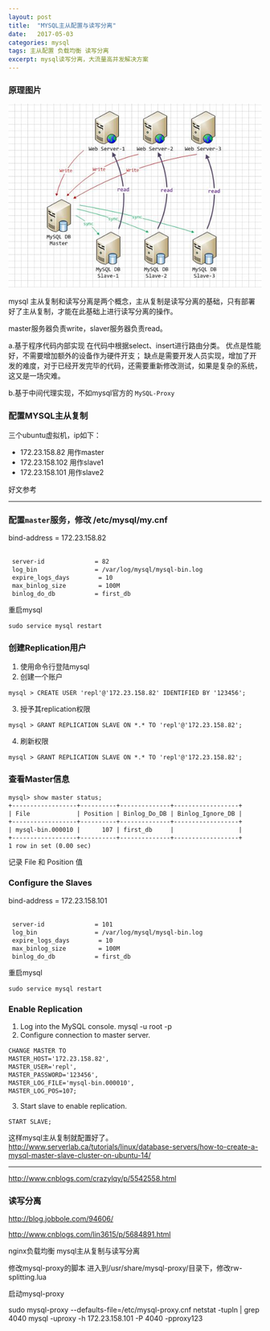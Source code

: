 ```yaml
---
layout: post
title:  "MYSQL主从配置与读写分离"
date:   2017-05-03
categories: mysql
tags: 主从配置 负载均衡 读写分离
excerpt: mysql读写分离，大流量高并发解决方案
---
```



### 原理图片

![Alt text](/image/2017/mysql-master-salve-proxy.jpg "mysql master and slaver")


mysql 主从复制和读写分离是两个概念，主从复制是读写分离的基础，只有部署好了主从复制，才能在此基础上进行读写分离的操作。

master服务器负责write，slaver服务器负责read。

a.基于程序代码内部实现
在代码中根据select、insert进行路由分类。
优点是性能好，不需要增加额外的设备作为硬件开支；
缺点是需要开发人员实现，增加了开发的难度，对于已经开发完毕的代码，还需要重新修改测试，如果是复杂的系统，这又是一场灾难。


b.基于中间代理实现，不如mysql官方的 `MySQL-Proxy`

### 配置MYSQL主从复制

三个ubuntu虚拟机，ip如下：
  * 172.23.158.82   用作master
  * 172.23.158.102  用作slave1
  * 172.23.158.101  用作slave2

好文参考

------------------------------------------------------------
### 配置`master`服务，修改 /etc/mysql/my.cnf

bind-address            = 172.23.158.82

```shell

 server-id              = 82
 log_bin                = /var/log/mysql/mysql-bin.log
 expire_logs_days        = 10
 max_binlog_size         = 100M
 binlog_do_db           = first_db
```
重启mysql

```shell
sudo service mysql restart
```
### 创建Replication用户

1. 使用命令行登陆mysql
2. 创建一个账户
```shell
mysql > CREATE USER 'repl'@'172.23.158.82' IDENTIFIED BY '123456';
```
3. 授予其replication权限
```shell
mysql > GRANT REPLICATION SLAVE ON *.* TO 'repl'@'172.23.158.82';
```
4. 刷新权限
```shell
mysql > GRANT REPLICATION SLAVE ON *.* TO 'repl'@'172.23.158.82';
```

### 查看Master信息
```shell
mysql> show master status;
+------------------+----------+--------------+------------------+
| File             | Position | Binlog_Do_DB | Binlog_Ignore_DB |
+------------------+----------+--------------+------------------+
| mysql-bin.000010 |      107 | first_db     |                  |
+------------------+----------+--------------+------------------+
1 row in set (0.00 sec)

```

记录 File 和 Position 值


### Configure the Slaves

bind-address            = 172.23.158.101

```shell

 server-id              = 101
 log_bin                = /var/log/mysql/mysql-bin.log
 expire_logs_days        = 10
 max_binlog_size         = 100M
 binlog_do_db           = first_db
```

重启mysql
```shell
sudo service mysql restart
```
### Enable Replication

1. Log into the MySQL console.
mysql -u root -p
2. Configure connection to master server.
```shell
CHANGE MASTER TO
MASTER_HOST='172.23.158.82',
MASTER_USER='repl',
MASTER_PASSWORD='123456',
MASTER_LOG_FILE='mysql-bin.000010',
MASTER_LOG_POS=107;
```

3. Start slave to enable replication.

```shell
START SLAVE;
```

这样mysql主从复制就配置好了。
http://www.serverlab.ca/tutorials/linux/database-servers/how-to-create-a-mysql-master-slave-cluster-on-ubuntu-14/

--------------------------------------------------------------------------


http://www.cnblogs.com/crazylqy/p/5542558.html


### 读写分离

http://blog.jobbole.com/94606/

http://www.cnblogs.com/lin3615/p/5684891.html

nginx负载均衡
mysql主从复制与读写分离

修改mysql-proxy的脚本
进入到/usr/share/mysql-proxy/目录下，修改rw-splitting.lua

启动mysql-proxy

sudo mysql-proxy --defaults-file=/etc/mysql-proxy.cnf
netstat -tupln | grep 4040
mysql -uproxy -h 172.23.158.101 -P 4040 -pproxy123
